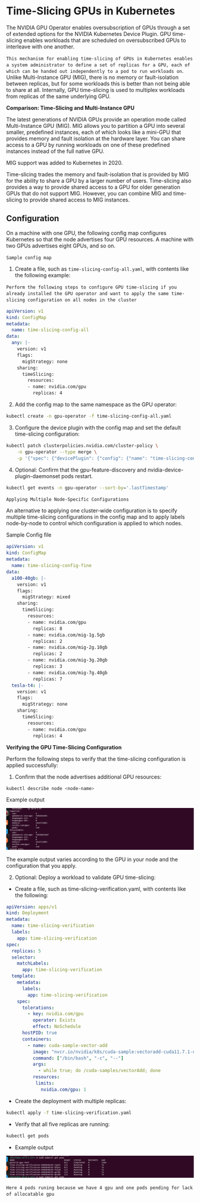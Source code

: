 # Time-Slicing GPUs in Kubernetes

The NVIDIA GPU Operator enables oversubscription of GPUs through a set of extended options for the NVIDIA Kubernetes Device Plugin. GPU time-slicing enables workloads that are scheduled on oversubscribed GPUs to interleave with one another.

`This mechanism for enabling time-slicing of GPUs in Kubernetes enables a system administrator to define a set of replicas for a GPU, each of which can be handed out independently to a pod to run workloads on`. Unlike Multi-Instance GPU (MIG), there is no memory or fault-isolation between replicas, but for some workloads this is better than not being able to share at all. Internally, GPU time-slicing is used to multiplex workloads from replicas of the same underlying GPU.

**Comparison: Time-Slicing and Multi-Instance GPU** 

The latest generations of NVIDIA GPUs provide an operation mode called Multi-Instance GPU (MIG). MIG allows you to partition a GPU into several smaller, predefined instances, each of which looks like a mini-GPU that provides memory and fault isolation at the hardware layer. You can share access to a GPU by running workloads on one of these predefined instances instead of the full native GPU.

MIG support was added to Kubernetes in 2020.

Time-slicing trades the memory and fault-isolation that is provided by MIG for the ability to share a GPU by a larger number of users. Time-slicing also provides a way to provide shared access to a GPU for older generation GPUs that do not support MIG. However, you can combine MIG and time-slicing to provide shared access to MIG instances.


## Configuration 

On a machine with one GPU, the following config map configures Kubernetes so that the node advertises four GPU resources. A machine with two GPUs advertises eight GPUs, and so on.

`Sample config map`

1. Create a file, such as `time-slicing-config-all.yaml`, with contents like the following example:

`Perform the following steps to configure GPU time-slicing if you already installed the GPU operator and want to apply the same time-slicing configuration on all nodes in the cluster`
```yml
apiVersion: v1
kind: ConfigMap
metadata:
  name: time-slicing-config-all
data:
  any: |-
    version: v1
    flags:
      migStrategy: none
    sharing:
      timeSlicing:
        resources:
        - name: nvidia.com/gpu
          replicas: 4

```
2. Add the config map to the same namespace as the GPU operator:
```bash
kubectl create -n gpu-operator -f time-slicing-config-all.yaml
```
3. Configure the device plugin with the config map and set the default time-slicing configuration:
```bash
kubectl patch clusterpolicies.nvidia.com/cluster-policy \
    -n gpu-operator --type merge \
    -p '{"spec": {"devicePlugin": {"config": {"name": "time-slicing-config-all", "default": "any"}}}}'
```
4. Optional: Confirm that the gpu-feature-discovery and nvidia-device-plugin-daemonset pods restart.

```bash 
kubectl get events -n gpu-operator --sort-by='.lastTimestamp'
```

`Applying Multiple Node-Specific Configurations`

An alternative to applying one cluster-wide configuration is to specify multiple time-slicing configurations in the config map and to apply labels node-by-node to control which configuration is applied to which nodes.

Sample Config file 

```yml
apiVersion: v1
kind: ConfigMap
metadata:
  name: time-slicing-config-fine
data:
  a100-40gb: |-
    version: v1
    flags:
      migStrategy: mixed
    sharing:
      timeSlicing:
        resources:
        - name: nvidia.com/gpu
          replicas: 8
        - name: nvidia.com/mig-1g.5gb
          replicas: 2
        - name: nvidia.com/mig-2g.10gb
          replicas: 2
        - name: nvidia.com/mig-3g.20gb
          replicas: 3
        - name: nvidia.com/mig-7g.40gb
          replicas: 7
  tesla-t4: |-
    version: v1
    flags:
      migStrategy: none
    sharing:
      timeSlicing:
        resources:
        - name: nvidia.com/gpu
          replicas: 4
```

**Verifying the GPU Time-Slicing Configuration**

Perform the following steps to verify that the time-slicing configuration is applied successfully:

1. Confirm that the node advertises additional GPU resources:

```bash 
kubectl describe node <node-name>
```
Example output 

![alt text](image-11.png)

The example output varies according to the GPU in your node and the configuration that you apply.

2. Optional: Deploy a workload to validate GPU time-slicing:
* Create a file, such as time-slicing-verification.yaml, with contents like the following:
```yml
apiVersion: apps/v1
kind: Deployment
metadata:
  name: time-slicing-verification
  labels:
    app: time-slicing-verification
spec:
  replicas: 5
  selector:
    matchLabels:
      app: time-slicing-verification
  template:
    metadata:
      labels:
        app: time-slicing-verification
    spec:
      tolerations:
        - key: nvidia.com/gpu
          operator: Exists
          effect: NoSchedule
      hostPID: true
      containers:
        - name: cuda-sample-vector-add
          image: "nvcr.io/nvidia/k8s/cuda-sample:vectoradd-cuda11.7.1-ubuntu20.04"
          command: ["/bin/bash", "-c", "--"]
          args:
            - while true; do /cuda-samples/vectorAdd; done
          resources:
           limits:
             nvidia.com/gpu: 1
```
* Create the deployment with multiple replicas:
```bash 
kubectl apply -f time-slicing-verification.yaml

```
* Verify that all five replicas are running:
```bash
kubectl get pods
```
* Example output 

![alt text](image-12.png) 

`Here 4 pods runing because we have 4 gpu and one pods pending for lack of allocatable gpu `


